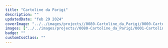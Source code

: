 ```yaml
---
title: "Cartoline da Parigi"
description: ""
updatedDate: "feb 29 2024"
coverImage: "../../images/projects//0080-Cartoline_da_Parigi/0000-Cartoline_da_Parigi_Parigi_Moulin_Rouge_Museo_Louvre_piramide_visitatori_portoni_Palais_Royal_scacchiera_coppie_giostra_carosello_cafe_anges.jpg"
images: ["../../images/projects//0080-Cartoline_da_Parigi/0001-Cartoline_da_Parigi_Parigi_Moulin_Rouge_Museo_Louvre_piramide_visitatori_portoni_Palais_Royal_scacchiera_coppie_giostra_carosello_cafe_anges.jpg","../../images/projects//0080-Cartoline_da_Parigi/0002-Cartoline_da_Parigi_Parigi_Moulin_Rouge_Museo_Louvre_piramide_visitatori_portoni_Palais_Royal_scacchiera_coppie_giostra_carosello_cafe_anges.jpg","../../images/projects//0080-Cartoline_da_Parigi/0003-Cartoline_da_Parigi_Parigi_Moulin_Rouge_Museo_Louvre_piramide_visitatori_portoni_Palais_Royal_scacchiera_coppie_giostra_carosello_cafe_anges.jpg","../../images/projects//0080-Cartoline_da_Parigi/0004-Cartoline_da_Parigi_Parigi_Moulin_Rouge_Museo_Louvre_piramide_visitatori_portoni_Palais_Royal_scacchiera_coppie_giostra_carosello_cafe_anges.jpg","../../images/projects//0080-Cartoline_da_Parigi/0005-Cartoline_da_Parigi_Parigi_Moulin_Rouge_Museo_Louvre_piramide_visitatori_portoni_Palais_Royal_scacchiera_coppie_giostra_carosello_cafe_anges.jpg","../../images/projects//0080-Cartoline_da_Parigi/0006-Cartoline_da_Parigi_Parigi_Moulin_Rouge_Museo_Louvre_piramide_visitatori_portoni_Palais_Royal_scacchiera_coppie_giostra_carosello_cafe_anges.jpg","../../images/projects//0080-Cartoline_da_Parigi/0007-Cartoline_da_Parigi_Parigi_Moulin_Rouge_Museo_Louvre_piramide_visitatori_portoni_Palais_Royal_scacchiera_coppie_giostra_carosello_cafe_anges.jpg","../../images/projects//0080-Cartoline_da_Parigi/0008-Cartoline_da_Parigi_Parigi_Moulin_Rouge_Museo_Louvre_piramide_visitatori_portoni_Palais_Royal_scacchiera_coppie_giostra_carosello_cafe_anges.jpg","../../images/projects//0080-Cartoline_da_Parigi/0009-Cartoline_da_Parigi_Parigi_Moulin_Rouge_Museo_Louvre_piramide_visitatori_portoni_Palais_Royal_scacchiera_coppie_giostra_carosello_cafe_anges.jpg","../../images/projects//0080-Cartoline_da_Parigi/0010-Cartoline_da_Parigi_Parigi_Moulin_Rouge_Museo_Louvre_piramide_visitatori_portoni_Palais_Royal_scacchiera_coppie_giostra_carosello_cafe_anges.jpg","../../images/projects//0080-Cartoline_da_Parigi/0011-Cartoline_da_Parigi_Parigi_Moulin_Rouge_Museo_Louvre_piramide_visitatori_portoni_Palais_Royal_scacchiera_coppie_giostra_carosello_cafe_anges.jpg","../../images/projects//0080-Cartoline_da_Parigi/0012-Cartoline_da_Parigi_Parigi_Moulin_Rouge_Museo_Louvre_piramide_visitatori_portoni_Palais_Royal_scacchiera_coppie_giostra_carosello_cafe_anges.jpg","../../images/projects//0080-Cartoline_da_Parigi/0013-Cartoline_da_Parigi_Parigi_Moulin_Rouge_Museo_Louvre_piramide_visitatori_portoni_Palais_Royal_scacchiera_coppie_giostra_carosello_cafe_anges.jpg","../../images/projects//0080-Cartoline_da_Parigi/0014-Cartoline_da_Parigi_Parigi_Moulin_Rouge_Museo_Louvre_piramide_visitatori_portoni_Palais_Royal_scacchiera_coppie_giostra_carosello_cafe_anges.jpg","../../images/projects//0080-Cartoline_da_Parigi/0015-Cartoline_da_Parigi_Parigi_Moulin_Rouge_Museo_Louvre_piramide_visitatori_portoni_Palais_Royal_scacchiera_coppie_giostra_carosello_cafe_anges.jpg","../../images/projects//0080-Cartoline_da_Parigi/0016-Cartoline_da_Parigi_Parigi_Moulin_Rouge_Museo_Louvre_piramide_visitatori_portoni_Palais_Royal_scacchiera_coppie_giostra_carosello_cafe_anges.jpg","../../images/projects//0080-Cartoline_da_Parigi/0017-Cartoline_da_Parigi_Parigi_Moulin_Rouge_Museo_Louvre_piramide_visitatori_portoni_Palais_Royal_scacchiera_coppie_giostra_carosello_cafe_anges.jpg","../../images/projects//0080-Cartoline_da_Parigi/0018-Cartoline_da_Parigi_Parigi_Moulin_Rouge_Museo_Louvre_piramide_visitatori_portoni_Palais_Royal_scacchiera_coppie_giostra_carosello_cafe_anges.jpg","../../images/projects//0080-Cartoline_da_Parigi/0019-Cartoline_da_Parigi_Parigi_Moulin_Rouge_Museo_Louvre_piramide_visitatori_portoni_Palais_Royal_scacchiera_coppie_giostra_carosello_cafe_anges.jpg","../../images/projects//0080-Cartoline_da_Parigi/0020-Cartoline_da_Parigi_Parigi_Moulin_Rouge_Museo_Louvre_piramide_visitatori_portoni_Palais_Royal_scacchiera_coppie_giostra_carosello_cafe_anges.jpg","../../images/projects//0080-Cartoline_da_Parigi/0021-Cartoline_da_Parigi_Parigi_Moulin_Rouge_Museo_Louvre_piramide_visitatori_portoni_Palais_Royal_scacchiera_coppie_giostra_carosello_cafe_anges.jpg","../../images/projects//0080-Cartoline_da_Parigi/0022-Cartoline_da_Parigi_Parigi_Moulin_Rouge_Museo_Louvre_piramide_visitatori_portoni_Palais_Royal_scacchiera_coppie_giostra_carosello_cafe_anges.jpg","../../images/projects//0080-Cartoline_da_Parigi/0023-Cartoline_da_Parigi_Parigi_Moulin_Rouge_Museo_Louvre_piramide_visitatori_portoni_Palais_Royal_scacchiera_coppie_giostra_carosello_cafe_anges.jpg","../../images/projects//0080-Cartoline_da_Parigi/0024-Cartoline_da_Parigi_Parigi_Moulin_Rouge_Museo_Louvre_piramide_visitatori_portoni_Palais_Royal_scacchiera_coppie_giostra_carosello_cafe_anges.jpg","../../images/projects//0080-Cartoline_da_Parigi/0025-Cartoline_da_Parigi_Parigi_Moulin_Rouge_Museo_Louvre_piramide_visitatori_portoni_Palais_Royal_scacchiera_coppie_giostra_carosello_cafe_anges.jpg","../../images/projects//0080-Cartoline_da_Parigi/0026-Cartoline_da_Parigi_Parigi_Moulin_Rouge_Museo_Louvre_piramide_visitatori_portoni_Palais_Royal_scacchiera_coppie_giostra_carosello_cafe_anges.jpg","../../images/projects//0080-Cartoline_da_Parigi/0027-Cartoline_da_Parigi_Parigi_Moulin_Rouge_Museo_Louvre_piramide_visitatori_portoni_Palais_Royal_scacchiera_coppie_giostra_carosello_cafe_anges.jpg","../../images/projects//0080-Cartoline_da_Parigi/0028-Cartoline_da_Parigi_Parigi_Moulin_Rouge_Museo_Louvre_piramide_visitatori_portoni_Palais_Royal_scacchiera_coppie_giostra_carosello_cafe_anges.jpg"]
badge: ""
customCssClass: ""
---
```



